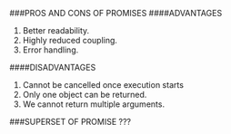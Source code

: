 ###PROS AND CONS OF PROMISES
####ADVANTAGES
1. Better readability.
2. Highly reduced coupling.
3. Error handling.

####DISADVANTAGES
1. Cannot be cancelled once execution starts
2. Only one object can be returned.
3. We cannot return multiple arguments.

###SUPERSET OF PROMISE
???
   
